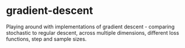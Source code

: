 # gradient-descent
Playing around with implementations of gradient descent - comparing stochastic to regular descent, across multiple dimensions, different loss functions, step and sample sizes.
